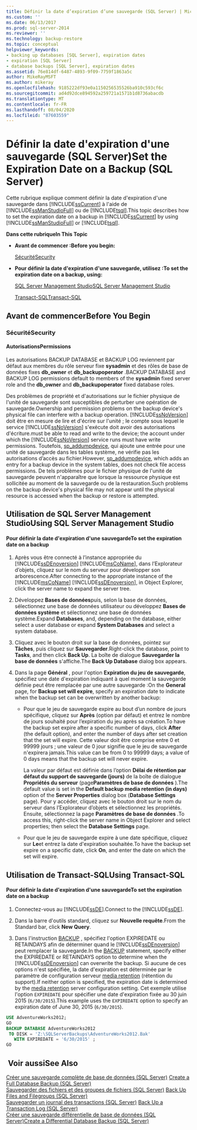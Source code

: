 ```yaml
---
title: Définir la date d’expiration d’une sauvegarde (SQL Server) | Microsoft Docs
ms.custom: ''
ms.date: 06/13/2017
ms.prod: sql-server-2014
ms.reviewer: ''
ms.technology: backup-restore
ms.topic: conceptual
helpviewer_keywords:
- backing up databases [SQL Server], expiration dates
- expiration [SQL Server]
- database backups [SQL Server], expiration dates
ms.assetid: 76e814df-6487-4893-9f09-7759f1863a5c
author: MikeRayMSFT
ms.author: mikeray
ms.openlocfilehash: 9185222df93e0a1150256535526ba910c593cf6c
ms.sourcegitcommit: ad4d92dce894592a259721a1571b1d8736abacdb
ms.translationtype: MT
ms.contentlocale: fr-FR
ms.lasthandoff: 08/04/2020
ms.locfileid: "87603559"
---
```

# <a name="set-the-expiration-date-on-a-backup-sql-server"></a><span data-ttu-id="658cf-102">Définir la date d'expiration d'une sauvegarde (SQL Server)</span><span class="sxs-lookup"><span data-stu-id="658cf-102">Set the Expiration Date on a Backup (SQL Server)</span></span>
  <span data-ttu-id="658cf-103">Cette rubrique explique comment définir la date d'expiration d'une sauvegarde dans [!INCLUDE[ssCurrent](../../includes/sscurrent-md.md)] à l'aide de [!INCLUDE[ssManStudioFull](../../includes/ssmanstudiofull-md.md)] ou de [!INCLUDE[tsql](../../includes/tsql-md.md)].</span><span class="sxs-lookup"><span data-stu-id="658cf-103">This topic describes how to set the expiration date on a backup in [!INCLUDE[ssCurrent](../../includes/sscurrent-md.md)] by using [!INCLUDE[ssManStudioFull](../../includes/ssmanstudiofull-md.md)] or [!INCLUDE[tsql](../../includes/tsql-md.md)].</span></span>  
  
 <span data-ttu-id="658cf-104">**Dans cette rubrique**</span><span class="sxs-lookup"><span data-stu-id="658cf-104">**In This Topic**</span></span>  
  
-   <span data-ttu-id="658cf-105">**Avant de commencer :**</span><span class="sxs-lookup"><span data-stu-id="658cf-105">**Before you begin:**</span></span>  
  
     [<span data-ttu-id="658cf-106">Sécurité</span><span class="sxs-lookup"><span data-stu-id="658cf-106">Security</span></span>](#Security)  
  
-   <span data-ttu-id="658cf-107">**Pour définir la date d'expiration d'une sauvegarde, utilisez :**</span><span class="sxs-lookup"><span data-stu-id="658cf-107">**To set the expiration date on a backup, using:**</span></span>  
  
     [<span data-ttu-id="658cf-108">SQL Server Management Studio</span><span class="sxs-lookup"><span data-stu-id="658cf-108">SQL Server Management Studio</span></span>](#SSMSProcedure)  
  
     [<span data-ttu-id="658cf-109">Transact-SQL</span><span class="sxs-lookup"><span data-stu-id="658cf-109">Transact-SQL</span></span>](#TsqlProcedure)  
  
##  <a name="before-you-begin"></a><a name="BeforeYouBegin"></a> <span data-ttu-id="658cf-110">Avant de commencer</span><span class="sxs-lookup"><span data-stu-id="658cf-110">Before You Begin</span></span>  
  
###  <a name="security"></a><a name="Security"></a> <span data-ttu-id="658cf-111">Sécurité</span><span class="sxs-lookup"><span data-stu-id="658cf-111">Security</span></span>  
  
####  <a name="permissions"></a><a name="Permissions"></a> <span data-ttu-id="658cf-112">Autorisations</span><span class="sxs-lookup"><span data-stu-id="658cf-112">Permissions</span></span>  
 <span data-ttu-id="658cf-113">Les autorisations BACKUP DATABASE et BACKUP LOG reviennent par défaut aux membres du rôle serveur fixe **sysadmin** et des rôles de base de données fixes **db_owner** et **db_backupoperator** .</span><span class="sxs-lookup"><span data-stu-id="658cf-113">BACKUP DATABASE and BACKUP LOG permissions default to members of the **sysadmin** fixed server role and the **db_owner** and **db_backupoperator** fixed database roles.</span></span>  
  
 <span data-ttu-id="658cf-114">Des problèmes de propriété et d'autorisations sur le fichier physique de l'unité de sauvegarde sont susceptibles de perturber une opération de sauvegarde.</span><span class="sxs-lookup"><span data-stu-id="658cf-114">Ownership and permission problems on the backup device's physical file can interfere with a backup operation.</span></span> [!INCLUDE[ssNoVersion](../../includes/ssnoversion-md.md)] <span data-ttu-id="658cf-115">doit être en mesure de lire et d'écrire sur l'unité ; le compte sous lequel le service [!INCLUDE[ssNoVersion](../../includes/ssnoversion-md.md)] s'exécute doit avoir des autorisations d'écriture.</span><span class="sxs-lookup"><span data-stu-id="658cf-115">must be able to read and write to the device; the account under which the [!INCLUDE[ssNoVersion](../../includes/ssnoversion-md.md)] service runs must have write permissions.</span></span> <span data-ttu-id="658cf-116">Toutefois, [sp_addumpdevice](/sql/relational-databases/system-stored-procedures/sp-addumpdevice-transact-sql), qui ajoute une entrée pour une unité de sauvegarde dans les tables système, ne vérifie pas les autorisations d’accès au fichier.</span><span class="sxs-lookup"><span data-stu-id="658cf-116">However, [sp_addumpdevice](/sql/relational-databases/system-stored-procedures/sp-addumpdevice-transact-sql), which adds an entry for a backup device in the system tables, does not check file access permissions.</span></span> <span data-ttu-id="658cf-117">De tels problèmes pour le fichier physique de l'unité de sauvegarde peuvent n'apparaître que lorsque la ressource physique est sollicitée au moment de la sauvegarde ou de la restauration.</span><span class="sxs-lookup"><span data-stu-id="658cf-117">Such problems on the backup device's physical file may not appear until the physical resource is accessed when the backup or restore is attempted.</span></span>  
  
##  <a name="using-sql-server-management-studio"></a><a name="SSMSProcedure"></a> <span data-ttu-id="658cf-118">Utilisation de SQL Server Management Studio</span><span class="sxs-lookup"><span data-stu-id="658cf-118">Using SQL Server Management Studio</span></span>  
  
#### <a name="to-set-the-expiration-date-on-a-backup"></a><span data-ttu-id="658cf-119">Pour définir la date d'expiration d'une sauvegarde</span><span class="sxs-lookup"><span data-stu-id="658cf-119">To set the expiration date on a backup</span></span>  
  
1.  <span data-ttu-id="658cf-120">Après vous être connecté à l’instance appropriée du [!INCLUDE[ssDEnoversion](../../../includes/ssdenoversion-md.md)] [!INCLUDE[msCoName](../../includes/msconame-md.md)], dans l’Explorateur d’objets, cliquez sur le nom du serveur pour développer son arborescence.</span><span class="sxs-lookup"><span data-stu-id="658cf-120">After connecting to the appropriate instance of the [!INCLUDE[msCoName](../../includes/msconame-md.md)] [!INCLUDE[ssDEnoversion](../../../includes/ssdenoversion-md.md)], in Object Explorer, click the server name to expand the server tree.</span></span>  
  
2.  <span data-ttu-id="658cf-121">Développez **Bases de données**puis, selon la base de données, sélectionnez une base de données utilisateur ou développez **Bases de données système** et sélectionnez une base de données système.</span><span class="sxs-lookup"><span data-stu-id="658cf-121">Expand **Databases**, and, depending on the database, either select a user database or expand **System Databases** and select a system database.</span></span>  
  
3.  <span data-ttu-id="658cf-122">Cliquez avec le bouton droit sur la base de données, pointez sur **Tâches**, puis cliquez sur **Sauvegarder**.</span><span class="sxs-lookup"><span data-stu-id="658cf-122">Right-click the database, point to **Tasks**, and then click **Back Up**.</span></span> <span data-ttu-id="658cf-123">La boîte de dialogue **Sauvegarder la base de données** s'affiche.</span><span class="sxs-lookup"><span data-stu-id="658cf-123">The **Back Up Database** dialog box appears.</span></span>  
  
4.  <span data-ttu-id="658cf-124">Dans la page **Général** , pour l'option **Expiration du jeu de sauvegarde**, spécifiez une date d'expiration indiquant à quel moment la sauvegarde définie peut être remplacée par une autre sauvegarde :</span><span class="sxs-lookup"><span data-stu-id="658cf-124">On the **General** page, for **Backup set will expire**, specify an expiration date to indicate when the backup set can be overwritten by another backup:</span></span>  
  
    -   <span data-ttu-id="658cf-125">Pour que le jeu de sauvegarde expire au bout d’un nombre de jours spécifique, cliquez sur **Après** (option par défaut) et entrez le nombre de jours souhaité pour l’expiration du jeu après sa création.</span><span class="sxs-lookup"><span data-stu-id="658cf-125">To have the backup set expire after a specific number of days, click **After** (the default option), and enter the number of days after set creation that the set will expire.</span></span> <span data-ttu-id="658cf-126">Cette valeur doit être comprise entre 0 et 99999 jours ; une valeur de 0 jour signifie que le jeu de sauvegarde n'expirera jamais.</span><span class="sxs-lookup"><span data-stu-id="658cf-126">This value can be from 0 to 99999 days; a value of 0 days means that the backup set will never expire.</span></span>  
  
         <span data-ttu-id="658cf-127">La valeur par défaut est définie dans l’option **Délai de rétention par défaut du support de sauvegarde (jours)** de la boîte de dialogue **Propriétés du serveur** (page**Paramètres de base de données** ).</span><span class="sxs-lookup"><span data-stu-id="658cf-127">The default value is set in the **Default backup media retention (in days)** option of the **Server Properties** dialog box (**Database Settings** page).</span></span> <span data-ttu-id="658cf-128">Pour y accéder, cliquez avec le bouton droit sur le nom du serveur dans l’Explorateur d’objets et sélectionnez les propriétés. Ensuite, sélectionnez la page **Paramètres de base de données** .</span><span class="sxs-lookup"><span data-stu-id="658cf-128">To access this, right-click the server name in Object Explorer and select properties; then select the **Database Settings** page.</span></span>  
  
    -   <span data-ttu-id="658cf-129">Pour que le jeu de sauvegarde expire à une date spécifique, cliquez sur **Le**et entrez la date d'expiration souhaitée.</span><span class="sxs-lookup"><span data-stu-id="658cf-129">To have the backup set expire on a specific date, click **On**, and enter the date on which the set will expire.</span></span>  
  
##  <a name="using-transact-sql"></a><a name="TsqlProcedure"></a> <span data-ttu-id="658cf-130">Utilisation de Transact-SQL</span><span class="sxs-lookup"><span data-stu-id="658cf-130">Using Transact-SQL</span></span>  
  
#### <a name="to-set-the-expiration-date-on-a-backup"></a><span data-ttu-id="658cf-131">Pour définir la date d'expiration d'une sauvegarde</span><span class="sxs-lookup"><span data-stu-id="658cf-131">To set the expiration date on a backup</span></span>  
  
1.  <span data-ttu-id="658cf-132">Connectez-vous au [!INCLUDE[ssDE](../../includes/ssde-md.md)].</span><span class="sxs-lookup"><span data-stu-id="658cf-132">Connect to the [!INCLUDE[ssDE](../../includes/ssde-md.md)].</span></span>  
  
2.  <span data-ttu-id="658cf-133">Dans la barre d'outils standard, cliquez sur **Nouvelle requête**.</span><span class="sxs-lookup"><span data-stu-id="658cf-133">From the Standard bar, click **New Query**.</span></span>  
  
3.  <span data-ttu-id="658cf-134">Dans l'instruction [BACKUP](/sql/t-sql/statements/backup-transact-sql) , spécifiez l'option EXPIREDATE ou RETAINDAYS afin de déterminer quand le [!INCLUDE[ssDEnoversion](../../../includes/ssdenoversion-md.md)] peut remplacer la sauvegarde.</span><span class="sxs-lookup"><span data-stu-id="658cf-134">In the [BACKUP](/sql/t-sql/statements/backup-transact-sql) statement, specify either the EXPIREDATE or RETAINDAYS option to determine when the [!INCLUDE[ssDEnoversion](../../../includes/ssdenoversion-md.md)] can overwrite the backup.</span></span> <span data-ttu-id="658cf-135">Si aucune de ces options n'est spécifiée, la date d'expiration est déterminée par le paramètre de configuration serveur [media retention](../../database-engine/configure-windows/configure-the-media-retention-server-configuration-option.md) (rétention du support).</span><span class="sxs-lookup"><span data-stu-id="658cf-135">If neither option is specified, the expiration date is determined by the [media retention](../../database-engine/configure-windows/configure-the-media-retention-server-configuration-option.md) server configuration setting.</span></span> <span data-ttu-id="658cf-136">Cet exemple utilise l'option `EXPIREDATE` pour spécifier une date d'expiration fixée au 30 juin 2015 (`6/30/2015`).</span><span class="sxs-lookup"><span data-stu-id="658cf-136">This example uses the `EXPIREDATE` option to specify an expiration date of June 30, 2015 (`6/30/2015`).</span></span>  
  
```sql  
USE AdventureWorks2012;  
GO  
BACKUP DATABASE AdventureWorks2012  
 TO DISK = 'Z:\SQLServerBackups\AdventureWorks2012.Bak'  
   WITH EXPIREDATE = '6/30/2015' ;  
GO  
```  
  
## <a name="see-also"></a><span data-ttu-id="658cf-137"> Voir aussi</span><span class="sxs-lookup"><span data-stu-id="658cf-137">See Also</span></span>  
 <span data-ttu-id="658cf-138">[Créer une sauvegarde complète de base de données &#40;SQL Server&#41;](create-a-full-database-backup-sql-server.md) </span><span class="sxs-lookup"><span data-stu-id="658cf-138">[Create a Full Database Backup &#40;SQL Server&#41;](create-a-full-database-backup-sql-server.md) </span></span>  
 <span data-ttu-id="658cf-139">[Sauvegarder des fichiers et des groupes de fichiers &#40;SQL Server&#41;](back-up-files-and-filegroups-sql-server.md) </span><span class="sxs-lookup"><span data-stu-id="658cf-139">[Back Up Files and Filegroups &#40;SQL Server&#41;](back-up-files-and-filegroups-sql-server.md) </span></span>  
 <span data-ttu-id="658cf-140">[Sauvegarder un journal des transactions &#40;SQL Server&#41;](back-up-a-transaction-log-sql-server.md) </span><span class="sxs-lookup"><span data-stu-id="658cf-140">[Back Up a Transaction Log &#40;SQL Server&#41;](back-up-a-transaction-log-sql-server.md) </span></span>  
 [<span data-ttu-id="658cf-141">Créer une sauvegarde différentielle de base de données &#40;SQL Server&#41;</span><span class="sxs-lookup"><span data-stu-id="658cf-141">Create a Differential Database Backup &#40;SQL Server&#41;</span></span>](create-a-differential-database-backup-sql-server.md)  
  
  
